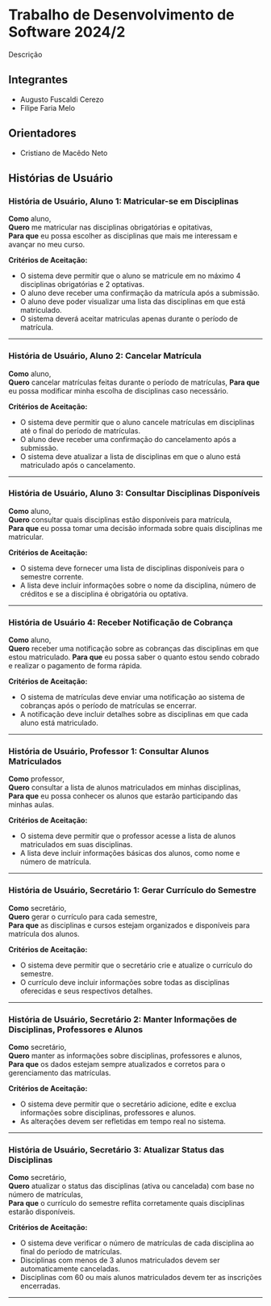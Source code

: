 # Trabalho de Desenvolvimento de Software 2024/2
Descrição

## Integrantes
* Augusto Fuscaldi Cerezo
* Filipe Faria Melo

## Orientadores
* Cristiano de Macêdo Neto

## Histórias de Usuário

### História de Usuário, Aluno 1: Matricular-se em Disciplinas
**Como** aluno,  
**Quero** me matricular nas disciplinas obrigatórias e opitativas,  
**Para que** eu possa escolher as disciplinas que mais me interessam e avançar no meu curso.

**Critérios de Aceitação:**
- O sistema deve permitir que o aluno se matricule em no máximo 4 disciplinas obrigatórias e 2 optativas.
- O aluno deve receber uma confirmação da matrícula após a submissão.
- O aluno deve poder visualizar uma lista das disciplinas em que está matriculado.
- O sistema deverá aceitar matriculas apenas durante o período de matrícula.

---

### História de Usuário, Aluno 2: Cancelar Matrícula
**Como** aluno,  
**Quero** cancelar matrículas feitas durante o período de matrículas,
**Para que** eu possa modificar minha escolha de disciplinas caso necessário.

**Critérios de Aceitação:**
- O sistema deve permitir que o aluno cancele matrículas em disciplinas até o final do período de matrículas.
- O aluno deve receber uma confirmação do cancelamento após a submissão.
- O sistema deve atualizar a lista de disciplinas em que o aluno está matriculado após o cancelamento.

---

### História de Usuário, Aluno 3: Consultar Disciplinas Disponíveis
**Como** aluno,  
**Quero** consultar quais disciplinas estão disponíveis para matrícula,  
**Para que** eu possa tomar uma decisão informada sobre quais disciplinas me matricular.

**Critérios de Aceitação:**
- O sistema deve fornecer uma lista de disciplinas disponíveis para o semestre corrente.
- A lista deve incluir informações sobre o nome da disciplina, número de créditos e se a disciplina é obrigatória ou optativa.

---

### História de Usuário 4: Receber Notificação de Cobrança
**Como** aluno,  
**Quero** receber uma notificação sobre as cobranças das disciplinas em que estou matriculado.
**Para que** eu possa saber o quanto estou sendo cobrado e realizar o pagamento de forma rápida.

**Critérios de Aceitação:**
- O sistema de matrículas deve enviar uma notificação ao sistema de cobranças após o período de matrículas se encerrar.
- A notificação deve incluir detalhes sobre as disciplinas em que cada aluno está matriculado.

---

### História de Usuário, Professor 1: Consultar Alunos Matriculados
**Como** professor,  
**Quero** consultar a lista de alunos matriculados em minhas disciplinas,  
**Para que** eu possa conhecer os alunos que estarão participando das minhas aulas.

**Critérios de Aceitação:**
- O sistema deve permitir que o professor acesse a lista de alunos matriculados em suas disciplinas.
- A lista deve incluir informações básicas dos alunos, como nome e número de matrícula.

---

### História de Usuário, Secretário 1: Gerar Currículo do Semestre
**Como** secretário,  
**Quero** gerar o currículo para cada semestre,  
**Para que** as disciplinas e cursos estejam organizados e disponíveis para matrícula dos alunos.

**Critérios de Aceitação:**
- O sistema deve permitir que o secretário crie e atualize o currículo do semestre.
- O currículo deve incluir informações sobre todas as disciplinas oferecidas e seus respectivos detalhes.

---

### História de Usuário, Secretário 2: Manter Informações de Disciplinas, Professores e Alunos
**Como** secretário,  
**Quero** manter as informações sobre disciplinas, professores e alunos,  
**Para que** os dados estejam sempre atualizados e corretos para o gerenciamento das matrículas.

**Critérios de Aceitação:**
- O sistema deve permitir que o secretário adicione, edite e exclua informações sobre disciplinas, professores e alunos.
- As alterações devem ser refletidas em tempo real no sistema.

---

### História de Usuário, Secretário 3: Atualizar Status das Disciplinas
**Como** secretário,  
**Quero** atualizar o status das disciplinas (ativa ou cancelada) com base no número de matrículas,  
**Para que** o currículo do semestre reflita corretamente quais disciplinas estarão disponíveis.

**Critérios de Aceitação:**
- O sistema deve verificar o número de matrículas de cada disciplina ao final do período de matrículas.
- Disciplinas com menos de 3 alunos matriculados devem ser automaticamente canceladas.
- Disciplinas com 60 ou mais alunos matriculados devem ter as inscrições encerradas.

---
